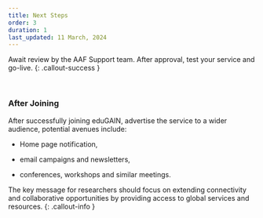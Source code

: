 ```yaml
---
title: Next Steps
order: 3
duration: 1
last_updated: 11 March, 2024
---
```


Await review by the AAF Support team. After approval, test your service and go-live.
{: .callout-success }

<br>

### After Joining

After successfully joining eduGAIN, advertise the service to a wider audience, potential avenues include:

- Home page notification,

- email campaigns and newsletters,

- conferences, workshops and similar meetings.

The key message for researchers should focus on extending connectivity and collaborative opportunities by providing access to global services and resources.
{: .callout-info }